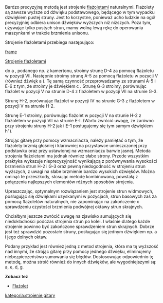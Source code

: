 Bardzo precyzyjną metodą jest strojenie
[flażoletami](flażolet "wikilink") naturalnymi. Flażolety są zawsze
wyższe od dźwięku podstawowego, będącego w tym wypadku dźwiękiem pustej
struny. Jest to korzystne, ponieważ ucho ludzkie na ogół precyzyjniej
odbiera unison dźwięków wyższych niż niższych. Poza tym, używając tylko
pustych strun, mamy wolną lewą rękę do operowania maszynkami w trakcie
brzmienia unisonu.

Strojenie flażoletami przebiega następująco:

[frame](Grafika:StrojenieFlazoletami.png "wikilink")

[Strojenie flażoletami](Grafika:NutyStrojenieFlazoletami.png "wikilink")

do a , podanego np. z kamertonu, stroimy strunę D-4 za pomocą flażoletu
w pozycji VII. Następnie stroimy strunę A-5 za pomocą flażoletu w
pozycji V (również dźwięk a ). Tę samą czynność przeprowadzamy ze
strunami A-5 i E-6 z tym, że stroimy je dźwiękiem c . Strunę G-3
stroimy, porównując flażolet w pozycji V na strunie D-4 z flażoletem w
pozycji VII na strunie G-3.

Strunę H-2, porównując flażolet w pozycji IV na strunie G-3 z flażoletem
w pozycji V na strunie H-2.

Strunę E-1 stroimy, porównując flażolet w pozycji V na strunie H-2 z
flażoletem w pozycji VII na strunie E-l. (Warto zwrócić uwagę, ze
zarówno przy strojeniu struny H-2 jak i E-1 posługujemy się tym samym
dźwiękiem h").

Strojąc gitarę przy pomocy wzmacniacza, należy pamiętać o tym, że
flażolety brzmią głośniej i klarowniej na przystawce umieszczonej przy
podstawku oraz przy ustawionej na wzmacniaczu barwie jasnej. Metoda
strojenia flażoletami ma jednak również słabe strony. Przede wszystkim
praktyka wykazuje nieprecyzyjność wynikającą z porównywania wysokości
brzmienia strun H-2 i G-3 oraz pewną niedogodność w strojeniu strun
wyższych, z uwagi na słabe brzmienie bardzo wysokich dźwięków. Można
ominąć te przeszkody, stosując metodę kombinowaną, powstałą z połączenia
najlepszych elementów różnych sposobów strojenia.

Upraszczając, optymalnym rozwiązaniem jest strojenie strun widmowych,
posługując się dźwiękami uzyskanymi w pozycjach, strun basowych zaś za
pomocą flażoletów naturalnych, nie zapominając na zakończenie o
sprawdzeniu czystości brzmienia podwójnej oktawy strun skrajnych.

Chciałbym jeszcze zwrócić uwagę na zjawisko sumujących się
niedokładności podczas strojenia strun po kolei. I właśnie dlatego
każde strojenie powinno być zakończone sprawdzeniem strun skrajnych.
Dobrze jest też sprawdzić pozostałe struny, posługując się jednym
dźwiękiem np. a i jego dolnych oktaw.

Podany przykład jest również jedną z metod strojenia, która ma tę
wyższość nad innymi, że strojąc gitarę przy pomocy jednego dźwięku,
eliminujemy niebezpieczeństwo sumowania się błędów. Dostosowując
odpowiednio tę metodę, można stroić również do innych dźwięków, ale
wygodniejszymi są: a, e, d, g.

**Zobacz też**

  - [Flażolet](Flażolet "wikilink")

[kategoria:strojenie gitary](kategoria:strojenie_gitary "wikilink")